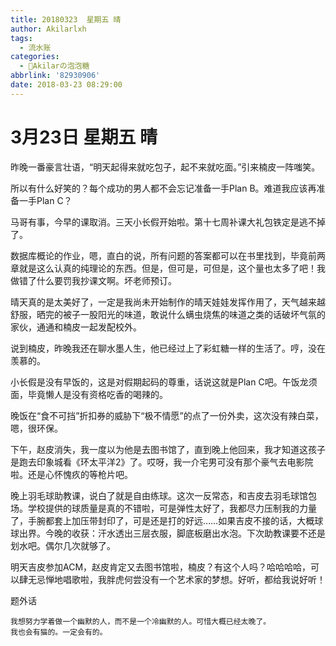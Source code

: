 ```yaml
---
title: 20180323  星期五 晴
author: Akilarlxh
tags:
  - 流水账
categories:
  - 🍬Akilarの泡泡糖
abbrlink: '82930906'
date: 2018-03-23 08:29:00
---
```

# 3月23日 星期五 晴

昨晚一番豪言壮语，“明天起得来就吃包子，起不来就吃面。”引来楠皮一阵嗤笑。

所以有什么好笑的？每个成功的男人都不会忘记准备一手Plan B。难道我应该再准备一手Plan C？

马哥有事，今早的课取消。三天小长假开始啦。第十七周补课大礼包铁定是逃不掉了。

数据库概论的作业，嗯，直白的说，所有问题的答案都可以在书里找到，毕竟前两章就是这么认真的纯理论的东西。但是，但可是，可但是，这个量也太多了吧！我做错了什么要罚我抄课文啊。坏老师预订。

晴天真的是太美好了，一定是我尚未开始制作的晴天娃娃发挥作用了，天气越来越舒服，晒完的被子一股阳光的味道，敢说什么螨虫烧焦的味道之类的话破坏气氛的家伙，通通和楠皮一起发配校外。

说到楠皮，昨晚我还在聊水墨人生，他已经过上了彩虹糖一样的生活了。哼，没在羡慕的。

小长假是没有早饭的，这是对假期起码的尊重，话说这就是Plan C吧。午饭龙须面，毕竟懒人是没有资格吃香的喝辣的。

晚饭在“食不可挡”折扣券的威胁下“极不情愿”的点了一份外卖，这次没有辣白菜，嗯，很环保。

下午，赵皮消失，我一度以为他是去图书馆了，直到晚上他回来，我才知道这孩子是跑去印象城看《环太平洋2》了。哎呀，我一介宅男可没有那个豪气去电影院啦。还是心怀愧疚的等枪片吧。

晚上羽毛球助教课，说白了就是自由练球。这次一反常态，和吉皮去羽毛球馆包场。学校提供的球质量是真的不错啦，可是弹性太好了，我都尽力压制我的力量了，手腕都套上加压带封印了，可是还是打的好远……如果吉皮不接的话，大概球球出界。今晚的收获：汗水透出三层衣服，脚底板磨出水泡。下次助教课要不还是划水吧。偶尔几次就够了。

明天吉皮参加ACM，赵皮肯定又去图书馆啦，楠皮？有这个人吗？哈哈哈哈，可以肆无忌惮地唱歌啦，我胖虎何尝没有一个艺术家的梦想。好听，都给我说好听！

题外话
```
我想努力学着做一个幽默的人，而不是一个冷幽默的人。可惜大概已经太晚了。
我也会有猫的。一定会有的。
```